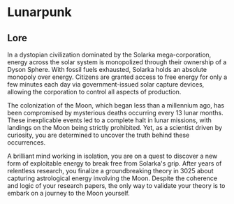 # Lunarpunk

## Lore

<p>
    In a dystopian civilization dominated by the Solarka 
	mega-corporation, energy across the solar system is monopolized 
	through their ownership of a Dyson Sphere. With fossil fuels 
	exhausted, Solarka holds an absolute monopoly over energy. 
	Citizens are granted access to free energy for only a few minutes 
	each day via government-issued solar capture devices, allowing the 
	corporation to control all aspects of production.
</p>
<p>
    The colonization of the Moon, which began less than a millennium ago,
	has been compromised by mysterious deaths occurring every 13 lunar 
	months. These inexplicable events led to a complete halt in lunar 
	missions, with landings on the Moon being strictly prohibited. 
	Yet, as a scientist driven by curiosity, you are determined to 
	uncover the truth behind these occurrences.
</p>
<p>
    A brilliant mind working in isolation, you are on a quest to 
	discover a new form of exploitable energy to break free from 
	Solarka's grip. After years of relentless research, you finalize
	a groundbreaking theory in 3025 about capturing astrological energy 
	involving the Moon. Despite the coherence and logic of your research 
	papers, the only way to validate your theory is to embark on a 
	journey to the Moon yourself.
</p>
